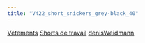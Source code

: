 ```yaml
---
title: "V422_short_snickers_grey-black_40"
---
```


[Vêtements](notes/equipements/L_Vetements.md) [Shorts de travail](notes/Shorts%20de%20travail.md) [denisWeidmann](notes/utilisateurs/beneficiaires/denisWeidmann.md)
